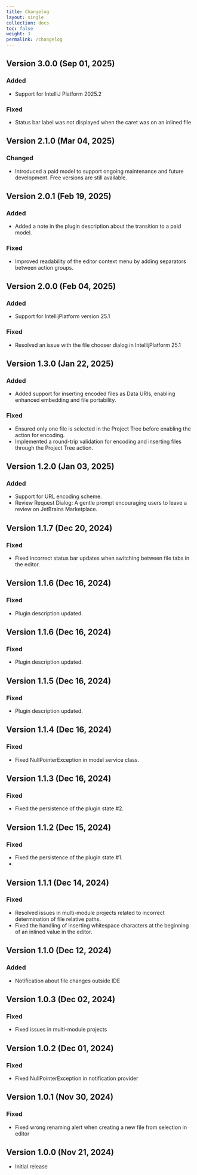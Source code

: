 ```yaml
---
title: Changelog
layout: single
collection: docs
toc: false
weight: 3
permalink: /changelog
---
```


## Version 3.0.0 (Sep 01, 2025)

### Added

- Support for IntelliJ Platform 2025.2

### Fixed

- Status bar label was not displayed when the caret was on an inlined file

## Version 2.1.0 (Mar 04, 2025)

### Changed

- Introduced a paid model to support ongoing maintenance and future development. Free versions are still available.

## Version 2.0.1 (Feb 19, 2025)

### Added

- Added a note in the plugin description about the transition to a paid model.

### Fixed

- Improved readability of the editor context menu by adding separators between action groups.

## Version 2.0.0 (Feb 04, 2025)

### Added

- Support for IntellijPlatform version 25.1

### Fixed

- Resolved an issue with the file chooser dialog in IntellijPlatform 25.1

## Version 1.3.0 (Jan 22, 2025)

### Added

- Added support for inserting encoded files as Data URIs, enabling enhanced embedding and file portability.

### Fixed

- Ensured only one file is selected in the Project Tree before enabling the action for encoding.
- Implemented a round-trip validation for encoding and inserting files through the Project Tree action.

## Version 1.2.0 (Jan 03, 2025)

### Added

- Support for URL encoding scheme.
- Review Request Dialog: A gentle prompt encouraging users to leave a review on JetBrains Marketplace.

## Version 1.1.7 (Dec 20, 2024)

### Fixed

- Fixed incorrect status bar updates when switching between file tabs in the editor.

## Version 1.1.6 (Dec 16, 2024)

### Fixed

- Plugin description updated.

## Version 1.1.6 (Dec 16, 2024)

### Fixed

- Plugin description updated.

## Version 1.1.5 (Dec 16, 2024)

### Fixed

- Plugin description updated.

## Version 1.1.4 (Dec 16, 2024)

### Fixed

- Fixed NullPointerException in model service class.

## Version 1.1.3 (Dec 16, 2024)

### Fixed

- Fixed the persistence of the plugin state #2.

## Version 1.1.2 (Dec 15, 2024)

### Fixed

- Fixed the persistence of the plugin state #1.
- 
## Version 1.1.1 (Dec 14, 2024)

### Fixed

- Resolved issues in multi-module projects related to incorrect determination of file relative paths.
- Fixed the handling of inserting whitespace characters at the beginning of an inlined value in the editor.

## Version 1.1.0 (Dec 12, 2024)

### Added

- Notification about file changes outside IDE

## Version 1.0.3 (Dec 02, 2024)

### Fixed

- Fixed issues in multi-module projects

## Version 1.0.2 (Dec 01, 2024)

### Fixed

- Fixed NullPointerException in notification provider

## Version 1.0.1 (Nov 30, 2024)

### Fixed

- Fixed wrong renaming alert when creating a new file from selection in editor

## Version 1.0.0 (Nov 21, 2024)

- Initial release
